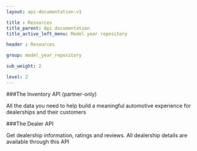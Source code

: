 ```yaml
---
layout: api-documentation-v1

title : Resources
title_parent: Api documentation
title_active_left_menu: Model year repository

header : Resources

group: model_year_repository

sub_weight: 2

level: 2
---
```



###The Inventory API (partner-only)

All the data you need to help build a meaningful automotive experience for dealerships and their customers

###The Dealer API

Get dealership information, ratings and reviews. All dealership details are available through this API
